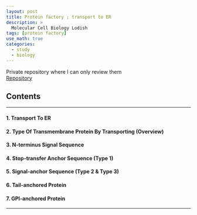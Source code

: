 ```yaml
---
layout: post
title: Protein factory ; transport to ER
description: >
  Molecular Cell Biology Lodish
tags: [protein factory]
use_math: true
categories:
  - study
  - biology
---
```

Private repository where I can only review them<br>
[Repository](https://github.com/hyun-jin891/hidden-post-hyunjin891-github-blog/blob/master/_posts/study/biology/2022-07-28-protein-factory-transport-to-ER.md)

## Contents
------
#### 1. Transport To ER
#### 2. Type Of Transmembrane Protein By    Transporting (Overview)
#### 3. N-terminus Signal Sequence
#### 4. Stop-transfer Anchor Sequence (Type 1)
#### 5. Signal-anchor Sequence (Type 2 & Type 3)
#### 6. Tail-anchored Protein
#### 7. GPI-anchored Protein
-----
